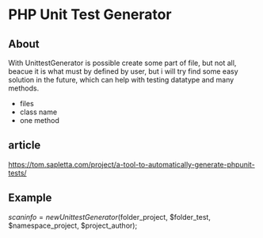 # PHP Unit Test Generator
## About
With UnittestGenerator is possible create some part of file, but not all, beacue it is what must by defined by user, but i will try find some easy solution in the future, which can help with testing datatype and many methods.
+ files
+ class name
+ one method

## article
https://tom.sapletta.com/project/a-tool-to-automatically-generate-phpunit-tests/

## Example
$scaninfo = new UnittestGenerator($folder_project, $folder_test, $namespace_project, $project_author);

